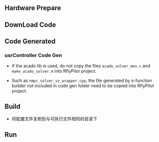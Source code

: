 ## Hardware Prepare

## DownLoad Code

## Code Generated

### usrController Code Gen

- If the acado lib is used, do not copy the files `acado_solver_mex.c` and `make_acado_solver.m` into RflyPilot project.

- Such as `nmpc_solver_vz_wrapper.cpp`, the file generated by s-function builder not included in code gen folder need to be copied into RflyPilot project.

## Build
- 将配置文件复制到与可执行文件相同的目录下

## Run
